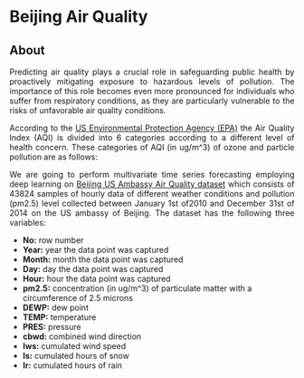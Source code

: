 # Beijing Air Quality
## About
<p align='justify'>Predicting air quality plays a crucial role in safeguarding public health by proactively mitigating exposure to hazardous levels of pollution. The importance of this role becomes even more pronounced for individuals who suffer from respiratory conditions, as they are particularly vulnerable to the risks of unfavorable air quality conditions.</p>

<p align='justify'>According to the <a href=https://www.airnow.gov/aqi/aqi-basics/>US Environmental Protection Agency (EPA)</a> the Air Quality Index (AQI) is divided into 6 categories according to a different level of health concern. These categories of AQI (in ug/m^3) of ozone and particle pollution are as follows:</p>

<p align='justify'>We are going to perform multivariate time series forecasting employing deep learning on <a href=https://archive.ics.uci.edu/dataset/381/beijing+pm2+5+data>Beijing US Ambassy Air Quality dataset</a> which consists of 43824 samples of hourly data of different weather conditions and pollution (pm2.5) level collected between January 1st of2010 and December 31st of 2014 on the US ambassy of Beijing. The dataset has the following three variables: </p>
<ul>
<li><b>No:</b> row number
<li><b>Year:</b> year the data point was captured
<li><b>Month:</b> month the data point was captured
<li><b>Day:</b> day the data point was captured
<li><b>Hour:</b> hour the data point was captured
<li><b>pm2.5:</b> concentration (in ug/m^3) of particulate matter with a circumference of 2.5 microns 
<li><b>DEWP:</b> dew point
<li><b>TEMP:</b> temperature
<li><b>PRES:</b> pressure
<li><b>cbwd:</b> combined wind direction
<li><b>Iws:</b> cumulated wind speed
<li><b>Is:</b> cumulated hours of snow
<li><b>Ir:</b> cumulated hours of rain
</ul>
